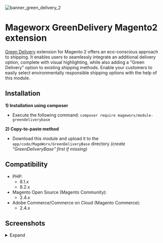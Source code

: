 
![banner_green_delivery_2](https://github.com/mageworx/module-green-delivery/assets/97167025/d0937b21-c734-4dbe-b5f0-e24d4c3c858d)

# Mageworx GreenDelivery Magento2 extension

[Green Delivery](https://www.mageworx.com/green-delivery-magento-2.html) extension for Magento 2 offers an eco-conscious
approach to shipping. It enables users to seamlessly integrate an additional delivery option, complete with visual
highlighting, while also adding a "Green Delivery" option to existing shipping methods. Enable your customers to easily
select environmentally responsible shipping options with the help of this module.

## Installation

**1) Installation using composer**
- Execute the following command: `composer require mageworx/module-greendeliverybase`

**2) Copy-to-paste method**
- Download this module and upload it to the `app/code/MageWorx/GreenDeliveryBase` directory *(create "GreenDeliveryBase" first if missing)*


## Compatibility

- PHP:
  - 8.1.x
  - 8.2.x
- Magento Open Source (Magento Community): 
  - 2.4.x
- Adobe Commerce/Commerce on Cloud (Magento Commerce):
  - 2.4.x

## Screenshots

<details>
<summary>Expand</summary>
  
![green_delivery_1_shipping_methods_1-min](https://github.com/mageworx/module-green-delivery/assets/97167025/639efcbf-53de-475f-aa2b-71c6fb2a345c)

![green_delivery_2_shipping_methods_2-min](https://github.com/mageworx/module-green-delivery/assets/97167025/bc53b060-f082-4e26-bf6d-eb9ea15c2256)

![green_delivery_3_orders-min](https://github.com/mageworx/module-green-delivery/assets/97167025/eb5bc9ae-ebe7-4f2c-aa50-13bd66ea8561)

![green_delivery_4_option-min](https://github.com/mageworx/module-green-delivery/assets/97167025/ea48e15d-db21-40a3-9896-62c6749b23fd)

![green_delivery_5_sales-min](https://github.com/mageworx/module-green-delivery/assets/97167025/09cc8dd4-db5a-4e41-b8a8-67832c72d587)

</details>
